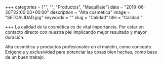 +++
categories = ["", "", "Productos", "Maquillaje"]
date = "2019-06-30T22:00:00+00:00"
description = "Alta cosmética"
image = "SETCALIDAD.jpg"
keywords = ""
slug = "Calidad"
title = "Calidad "

+++
La calidad de la cosmética es de vital importancia. Por estar en contacto directo con nuestra piel implicando mejor resultado y mayor duración.  

Alta cosmética y productos profesionales en el maletín, como concepto. Exigencia y exclusividad para potenciar las cosas bien hechas, como base de un buen trabajo.